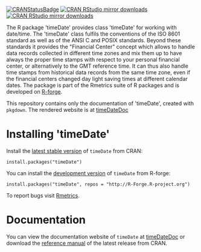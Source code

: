<!-- badges: start -->
[![CRANStatusBadge](http://www.r-pkg.org/badges/version/timeDate)](https://cran.r-project.org/package=timeDate)
[![CRAN RStudio mirror downloads](https://cranlogs.r-pkg.org/badges/timeDate)](https://www.r-pkg.org/pkg/timeDate)
[![CRAN RStudio mirror downloads](https://cranlogs.r-pkg.org/badges/grand-total/timeDate?color=blue)](https://r-pkg.org/pkg/timeDate)
<!-- badges: end -->


The R package 'timeDate' provides class 'timeDate' for working with date/time.
The 'timeDate' class fulfils the conventions of the ISO 8601 standard as well as
of the ANSI C and POSIX standards. Beyond these standards it provides the
"Financial Center" concept which allows to handle data records collected in
different time zones and mix them up to have always the proper time stamps with
respect to your personal financial center, or alternatively to the GMT reference
time. It can thus also handle time stamps from historical data records from the
same time zone, even if the financial centers changed day light saving times at
different calendar dates.
The package is part of the Rmetrics suite of R packages and is developed on
[R-forge](https://r-forge.r-project.org/projects/rmetrics).

This repository contains only the documentation of 'timeDate', created with `pkgdown`.
The rendered website is at [timeDateDoc](https://geobosh.github.io/timeDateDoc/)


# Installing 'timeDate'

Install the [latest stable version](https://cran.r-project.org/package=timeDate) of
`timeDate` from CRAN:

    install.packages("timeDate")


You can install the [development version](https://r-forge.r-project.org/projects/rmetrics) of
`timeDate` from R-forge:

    install.packages("timeDate", repos = "http://R-Forge.R-project.org")


To report bugs visit [Rmetrics](https://r-forge.r-project.org/projects/rmetrics/).


# Documentation

You can view the documentation website of `timeDate` at
[timeDateDoc](https://geobosh.github.io/timeDateDoc/)
or download the
[reference manual](https://cran.r-project.org/package=timeDate/timeDate.pdf)
of the latest release from CRAN.
